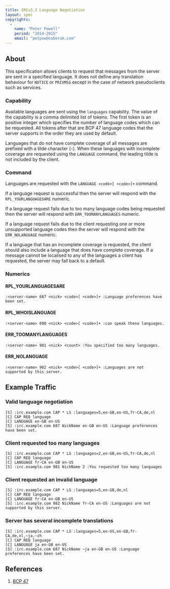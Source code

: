 ```yaml
---
title: IRCv3.3 Language Negotiation
layout: spec
copyrights:
  -
    name: "Peter Powell"
    period: "2014-2015"
    email: "petpow@saberuk.com"
---
```


## About

This specification allows clients to request that messages from the server are sent in a specified language. It does not define any translation behaviour for `NOTICE` or `PRIVMSG` except in the case of network pseudoclients such as services.

### Capability

Available languages are sent using the `languages` capability. The value of the capability is a comma delimited list of tokens. The first token is an positive integer which specifies the number of language codes which can be requested. All tokens after that are BCP 47 language codes that the server supports in the order they are used by default.

Languages that do not have complete coverage of all messages are prefixed with a tilde character (`~`). When these languages with incomplete coverage are requested using the `LANGUAGE` command, the leading tilde is not included by the client.

### Command

Languages are requested with the `LANGUAGE <code>[ <code>]+` command.

If a language request is successful then the server will respond with the `RPL_YOURLANGUAGESARE` numeric.

If a language request fails due to too many language codes being requested then the server will respond with `ERR_TOOMANYLANGUAGES` numeric.

If a language request fails due to the client requesting one or more unsupported language codes then the server will respond with the `ERR_NOLANGUAGE` numeric.

If a language that has an incomplete coverage is requested, the client should also include a language that does have complete coverage. If a message cannot be localised to any of the languages a client has requested, the server may fall back to a default.

### Numerics

#### RPL_YOURLANGUAGESARE

`:<server-name> 687 <nick> <code>[ <code>]+ :Language preferences have been set.`

#### RPL_WHOISLANGUAGE

`:<server-name> 690 <nick> <code>[ <code>]+ :can speak these languages.`

#### ERR_TOOMANYLANGUAGES

`:<server-name> 981 <nick> <count> :You specified too many languages.`

#### ERR_NOLANGUAGE

`:<server-name> 982 <nick> <code>[ <code>]+ :Languages are not supported by this server.`

## Example Traffic

### Valid language negotiation

    [S] :irc.example.com CAP * LS :languages=5,en-GB,en-US,fr-CA,de,nl
    [C] CAP REQ language
    [C] LANGUAGE en-GB en-US
    [S] :irc.example.com 687 NickName en-GB en-US :Language preferences have been set.

### Client requested too many languages

    [S] :irc.example.com CAP * LS :languages=2,en-GB,en-US,fr-CA,de,nl
    [C] CAP REQ language
    [C] LANGUAGE fr-CA en-GB en-US
    [S] :irc.example.com 981 NickName 2 :You requested too many languages

### Client requested an invalid language

    [S] :irc.example.com CAP * LS :languages=5,en-GB,de,nl
    [C] CAP REQ language
    [C] LANGUAGE fr-CA en-GB en-US
    [S] :irc.example.com 982 NickName fr-CA en-US :Languages are not supported by this server.

### Server has several incomplete translations

    [S] :irc.example.com CAP * LS :languages=5,en-US,en-GB,fr-CA,de,nl,~ja,~zh
    [C] CAP REQ language
    [C] LANGUAGE ja en-GB en-US
    [S] :irc.example.com 687 NickName ~ja en-GB en-US :Language preferences have been set.

## References

1. [BCP 47](http://tools.ietf.org/rfc/bcp/bcp47.txt)
